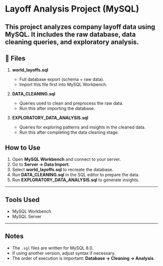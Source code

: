 # Layoff Analysis Project (MySQL)

This project analyzes company layoff data using MySQL. It includes the raw database, data cleaning queries, and exploratory analysis.
---
## 📂 Files

1. **world_layoffs.sql**  
   - Full database export (schema + raw data).  
   - Import this file first into MySQL Workbench.  

2. **DATA_CLEANING.sql**  
   - Queries used to clean and preprocess the raw data.  
   - Run this after importing the database.  

3. **EXPLORATORY_DATA_ANALYSIS.sql**  
   - Queries for exploring patterns and insights in the cleaned data.  
   - Run this after completing the data cleaning stage.  

## How to Use

1. Open **MySQL Workbench** and connect to your server.  
2. Go to **Server → Data Import**.  
3. Select **world_layoffs.sql** to recreate the database.  
4. Run **DATA_CLEANING.sql** in the SQL editor to prepare the data.  
5. Run **EXPLORATORY_DATA_ANALYSIS.sql** to generate insights.  

---

## Tools Used
- MySQL Workbench  
- MySQL Server  

---

## Notes
- The `.sql` files are written for MySQL 8.0.  
- If using another version, adjust syntax if necessary.  
- The order of execution is important: **Database → Cleaning → Analysis**.

